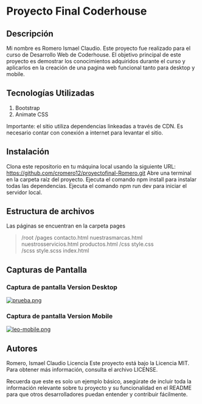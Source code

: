 # Proyecto Final Coderhouse

## Descripción
Mi nombre es Romero Ismael Claudio. Este proyecto fue realizado para el curso de Desarrollo Web de Coderhouse. El objetivo principal de este proyecto es demostrar los conocimientos adquiridos durante el curso y aplicarlos en la creación de una pagina web funcional tanto para desktop y mobile.

## Tecnologías Utilizadas

1. Bootstrap
2. Animate CSS

Importante: el sitio utiliza dependencias linkeadas a través de CDN. Es necesario contar con conexión a internet para levantar el sitio.

## Instalación

Clona este repositorio en tu máquina local usando la siguiente URL: https://github.com/cromero12/proyectofinal-Romero.git
Abre una terminal en la carpeta raíz del proyecto.
Ejecuta el comando npm install para instalar todas las dependencias.
Ejecuta el comando npm run dev para iniciar el servidor local.

## Estructura de archivos

Las páginas se encuentran en la carpeta pages

> /root
>    /pages
>	    contacto.html
>	    nuestrasmarcas.html
>      nuestrosservicios.html
>      productos.html
>	   /css
>      style.css    
>    /scss
>		  style.scss
    index.html

## Capturas de Pantalla

### Captura de pantalla Version Desktop
[![prueba.png](https://i.postimg.cc/ZRq5Dgd5/prueba.png)](https://postimg.cc/Jy98spxf)

### Captura de pantalla Version Mobile
[![leo-mobile.png](https://i.postimg.cc/6pjyPBk1/leo-mobile.png)](https://postimg.cc/YvFrGBq1)



## Autores

Romero, Ismael Claudio
Licencia
Este proyecto está bajo la Licencia MIT. Para obtener más información, consulta el archivo LICENSE.

Recuerda que este es solo un ejemplo básico, asegúrate de incluir toda la información relevante sobre tu proyecto y su funcionalidad en el README para que otros desarrolladores puedan entender y contribuir fácilmente.
